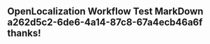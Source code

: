 <properties
ms.topic="hero-topic"
ms.test1="hero-topic"
ms.test2="test"/>

## OpenLocalization Workflow Test MarkDown a262d5c2-6de6-4a14-87c8-67a4ecb46a6f thanks!
